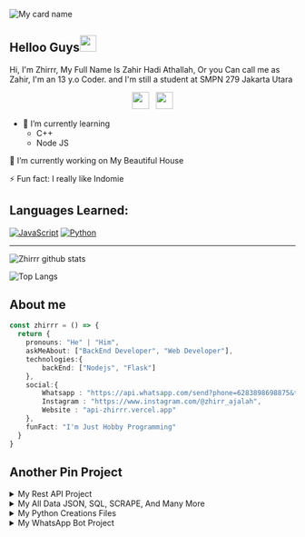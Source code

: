 ![My card name](https://cardivo.vercel.app/api?name=Zhirrr&description=Hi,%20i%27m%20a%20back%20end%20web%20developer%20and%20i%27m%2013%20y.o.%20Nice%20to%20meet%20you%20%F0%9F%91%8B&image=https://avatars.githubusercontent.com/u/75620279?v=4&backgroundColor=%23ecf0f1&instagram=zhirr_ajalah&linkedin=Zhirrr&github=Zhirrr&twitter=Zhirrr&pattern=leaf&colorPattern=%23eaeaea)

## Helloo Guys<img src="https://github.com/TheDudeThatCode/TheDudeThatCode/blob/master/Assets/Hi.gif" width="29px">
Hi, I'm Zhirrr, My Full Name Is Zahir Hadi Athallah, Or you Can call me as Zahir, I'm an 13 y.o Coder. and I'm still a student at SMPN 279 Jakarta Utara
<br>
<p align='center'>
   <a href="https://wa.me/6283898698875"><img height="30" src="https://c.top4top.io/p_1837yybbf0.jpeg"></a>&nbsp;&nbsp;
   <a href="https://instagram.com/zhirr_ajalah"><img height="30" src="https://raw.githubusercontent.com/TobyG74/TobyG74/main/instagram.jpg"></a>
</P>

- 🌱 I’m currently learning
  - C++
  - Node JS
 
 🔭 I’m currently working on My Beautiful House
 
 ⚡ Fun fact: I really like Indomie

## Languages Learned:
[![JavaScript](https://img.shields.io/badge/JavaScript-yellow?style=for-the-badge&logo=javascript&logoColor=white&labelColor=101010)]()
[![Python](https://img.shields.io/badge/Python-00BCD4?style=for-the-badge&logo=python&logoColor=white&labelColor=101010)]()

___

![Zhirrr github stats](https://github-readme-stats.vercel.app/api?username=Zhirrr&show_icons=true&theme=tokyonight)

![Top Langs](https://github-readme-stats.vercel.app/api/top-langs/?username=Zhirrr&hide=css,html&theme=tokyonight)

## About me
```ts
const zhirrr = () => {
  return {
    pronouns: "He" | "Him",
    askMeAbout: ["BackEnd Developer", "Web Developer"],
    technologies:{
        backEnd: ["Nodejs", "Flask"]
    },
    social:{
        Whatsapp : "https://api.whatsapp.com/send?phone=6283898698875&text=Halo+Zahir",
        Instagram : "https://www.instagram.com/@zhirr_ajalah",
        Website : "api-zhirrr.vercel.app"
    },
    funFact: "I'm Just Hobby Programming"
  }
}
```

## Another Pin Project

<details>
  <summary>My Rest API Project</summary>
  <a href="https://github.com/zhirrr/islamic-rest-api-indonesian">
    <img src="https://github-readme-stats.vercel.app/api/pin/?username=Zhirrr&repo=islamic-rest-api-indonesian">
  </a>
  <a href="https://github.com/zhirrr/wallpaper-rest-api-indonesia">
    <img src="https://github-readme-stats.vercel.app/api/pin/?username=zhirrr&repo=wallpaper-rest-api-indonesia">
  </a>
  <a href="https://github.com/zhirrr/kisahnabi-rest-api-indonesia">
    <img src="https://github-readme-stats.vercel.app/api/pin/?username=Zhirrr&repo=kisahnabi-rest-api-indonesia">
  </a>
</details>
<details>
 <summary>My All Data JSON, SQL, SCRAPE, And Many More</summary>
  <a href="https://github.com/zhirrr/My-SQL-Results">
    <img src="https://github-readme-stats.vercel.app/api/pin/?username=Zhirrr&repo=My-SQL-Results">
  </a>
</details>
<details>
 <summary>My Python Creations Files</summary>
  <a href="https://github.com/zhirrr/My-Python-Creations">
    <img src="https://github-readme-stats.vercel.app/api/pin/?username=Zhirrr&repo=My-Python-Creations">
  </a>
</details>
<details>
  <summary>My WhatsApp Bot Project</summary>
  <a href="https://github.com/zhirrr/botwa">
    <img src="https://github-readme-stats.vercel.app/api/pin/?username=Zhirrr&repo=botwa">
  </a>
</details>
<!--

**Zhirrr/Zhirrr** is a ✨ _special_ ✨ repository because its `README.md` (this file) appears on your GitHub profile.














